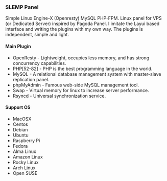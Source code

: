 ### SLEMP Panel
Simple Linux Engine-X (Openresty) MySQL PHP-FPM. Linux panel for VPS (or Dedicated Server) inspired by Pagoda Panel. I imitate the Layui based interface and writing the plugins with my own way. The plugins is independent, simple and light.

#### Main Plugin
- OpenResty - Lightweight, occupies less memory, and has strong concurrency capabilities.
- PHP[52-82] - PHP is the best programming language in the world.
- MySQL - A relational database management system with master-slave replication panel.
- phpMyAdmin - Famous web-side MySQL management tool.
- Swap - Virtual memory for linux to increase server performance.
- Rsyncd - Universal synchronization service.

#### Support OS
- MacOSX
- Centos
- Debian
- Ubuntu
- Raspberry Pi
- Fedora
- Alma Linux
- Amazon Linux
- Rocky Linux
- Arch Linux
- Open SUSE
